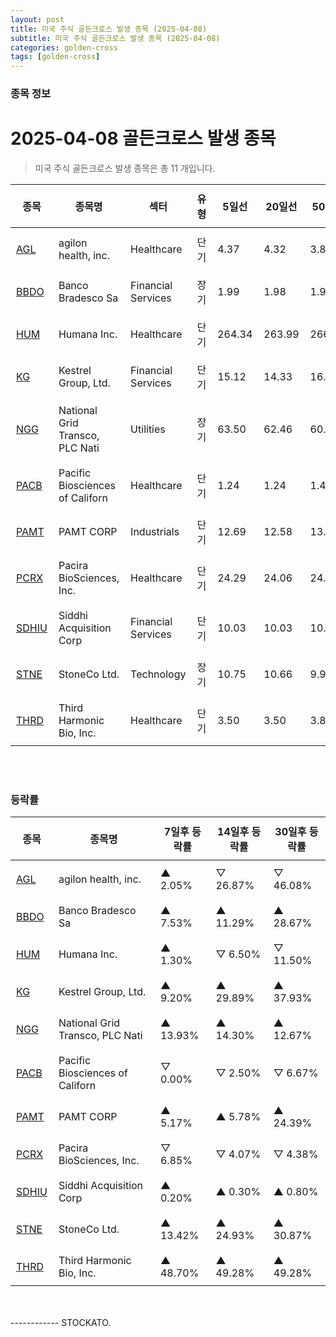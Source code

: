 ```yaml
---
layout: post
title: 미국 주식 골든크로스 발생 종목 (2025-04-08)
subtitle: 미국 주식 골든크로스 발생 종목 (2025-04-08)
categories: golden-cross
tags: [golden-cross]
---
```



### 종목 정보

# 2025-04-08 골든크로스 발생 종목

<blockquote>  <p> 미국 주식 골든크로스 발생 종목은 총 11 개입니다. </p></blockquote>

<style type="text/css">table th,table td { padding: 10px 9px }</style><table><thead><tr><th>종목</th><th>종목명</th><th>섹터</th><th>유형</th><th>5일선</th><th>20일선</th><th>50일선</th><th>200일선</th><th>최근5일<br>상승률</th></tr></thead><tbody><tr><td><a href="https://stockato.github.io/ticker/AGL" target="_blank">AGL</a></td><td>agilon health, inc.</td><td>Healthcare</td><td>단기</td><td>4.37</td><td>4.32</td><td>3.80</td><td>3.04</td><td style="color: red">31.37%</td></tr><tr><td><a href="https://stockato.github.io/ticker/BBDO" target="_blank">BBDO</a></td><td>Banco Bradesco Sa</td><td>Financial Services</td><td>장기</td><td>1.99</td><td>1.98</td><td>1.94</td><td>1.94</td><td style="color: blue">-10.19%</td></tr><tr><td><a href="https://stockato.github.io/ticker/HUM" target="_blank">HUM</a></td><td>Humana Inc.</td><td>Healthcare</td><td>단기</td><td>264.34</td><td>263.99</td><td>266.59</td><td>269.99</td><td style="color: red">6.50%</td></tr><tr><td><a href="https://stockato.github.io/ticker/KG" target="_blank">KG</a></td><td>Kestrel Group, Ltd.</td><td>Financial Services</td><td>단기</td><td>15.12</td><td>14.33</td><td>16.70</td><td>25.59</td><td style="color: red">50.00%</td></tr><tr><td><a href="https://stockato.github.io/ticker/NGG" target="_blank">NGG</a></td><td>National Grid Transco, PLC Nati</td><td>Utilities</td><td>장기</td><td>63.50</td><td>62.46</td><td>60.83</td><td>60.82</td><td style="color: blue">-4.62%</td></tr><tr><td><a href="https://stockato.github.io/ticker/PACB" target="_blank">PACB</a></td><td>Pacific Biosciences of Californ</td><td>Healthcare</td><td>단기</td><td>1.24</td><td>1.24</td><td>1.40</td><td>1.73</td><td style="color: red">6.19%</td></tr><tr><td><a href="https://stockato.github.io/ticker/PAMT" target="_blank">PAMT</a></td><td>PAMT CORP</td><td>Industrials</td><td>단기</td><td>12.69</td><td>12.58</td><td>13.55</td><td>15.89</td><td style="color: red">9.58%</td></tr><tr><td><a href="https://stockato.github.io/ticker/PCRX" target="_blank">PCRX</a></td><td>Pacira BioSciences, Inc.</td><td>Healthcare</td><td>단기</td><td>24.29</td><td>24.06</td><td>24.84</td><td>20.49</td><td style="color: red">9.14%</td></tr><tr><td><a href="https://stockato.github.io/ticker/SDHIU" target="_blank">SDHIU</a></td><td>Siddhi Acquisition Corp</td><td>Financial Services</td><td>단기</td><td>10.03</td><td>10.03</td><td>10.03</td><td>10.03</td><td style="color: black">0.00%</td></tr><tr><td><a href="https://stockato.github.io/ticker/STNE" target="_blank">STNE</a></td><td>StoneCo Ltd.</td><td>Technology</td><td>장기</td><td>10.75</td><td>10.66</td><td>9.92</td><td>9.90</td><td style="color: blue">-1.32%</td></tr><tr><td><a href="https://stockato.github.io/ticker/THRD" target="_blank">THRD</a></td><td>Third Harmonic Bio, Inc.</td><td>Healthcare</td><td>단기</td><td>3.50</td><td>3.50</td><td>3.80</td><td>8.80</td><td style="color: red">2.68%</td></tr></tbody></table><br><br>
### 등락률

<table><thead><tr><th>종목</th><th>종목명</th><th>7일후 등락률</th><th>14일후 등락률</th><th>30일후 등락률</th></tr></thead><tbody><tr><td><a href="https://stockato.github.io/ticker/AGL" target="_blank">AGL</a></td><td>agilon health, inc.</td><td>▲ 2.05%</td><td>▽ 26.87%</td><td>▽ 46.08%</td></tr><tr><td><a href="https://stockato.github.io/ticker/BBDO" target="_blank">BBDO</a></td><td>Banco Bradesco Sa</td><td>▲ 7.53%</td><td>▲ 11.29%</td><td>▲ 28.67%</td></tr><tr><td><a href="https://stockato.github.io/ticker/HUM" target="_blank">HUM</a></td><td>Humana Inc.</td><td>▲ 1.30%</td><td>▽ 6.50%</td><td>▽ 11.50%</td></tr><tr><td><a href="https://stockato.github.io/ticker/KG" target="_blank">KG</a></td><td>Kestrel Group, Ltd.</td><td>▲ 9.20%</td><td>▲ 29.89%</td><td>▲ 37.93%</td></tr><tr><td><a href="https://stockato.github.io/ticker/NGG" target="_blank">NGG</a></td><td>National Grid Transco, PLC Nati</td><td>▲ 13.93%</td><td>▲ 14.30%</td><td>▲ 12.67%</td></tr><tr><td><a href="https://stockato.github.io/ticker/PACB" target="_blank">PACB</a></td><td>Pacific Biosciences of Californ</td><td>▽ 0.00%</td><td>▽ 2.50%</td><td>▽ 6.67%</td></tr><tr><td><a href="https://stockato.github.io/ticker/PAMT" target="_blank">PAMT</a></td><td>PAMT CORP</td><td>▲ 5.17%</td><td>▲ 5.78%</td><td>▲ 24.39%</td></tr><tr><td><a href="https://stockato.github.io/ticker/PCRX" target="_blank">PCRX</a></td><td>Pacira BioSciences, Inc.</td><td>▽ 6.85%</td><td>▽ 4.07%</td><td>▽ 4.38%</td></tr><tr><td><a href="https://stockato.github.io/ticker/SDHIU" target="_blank">SDHIU</a></td><td>Siddhi Acquisition Corp</td><td>▲ 0.20%</td><td>▲ 0.30%</td><td>▲ 0.80%</td></tr><tr><td><a href="https://stockato.github.io/ticker/STNE" target="_blank">STNE</a></td><td>StoneCo Ltd.</td><td>▲ 13.42%</td><td>▲ 24.93%</td><td>▲ 30.87%</td></tr><tr><td><a href="https://stockato.github.io/ticker/THRD" target="_blank">THRD</a></td><td>Third Harmonic Bio, Inc.</td><td>▲ 48.70%</td><td>▲ 49.28%</td><td>▲ 49.28%</td></tr></tbody></table><br><br>
------------
STOCKATO. 
